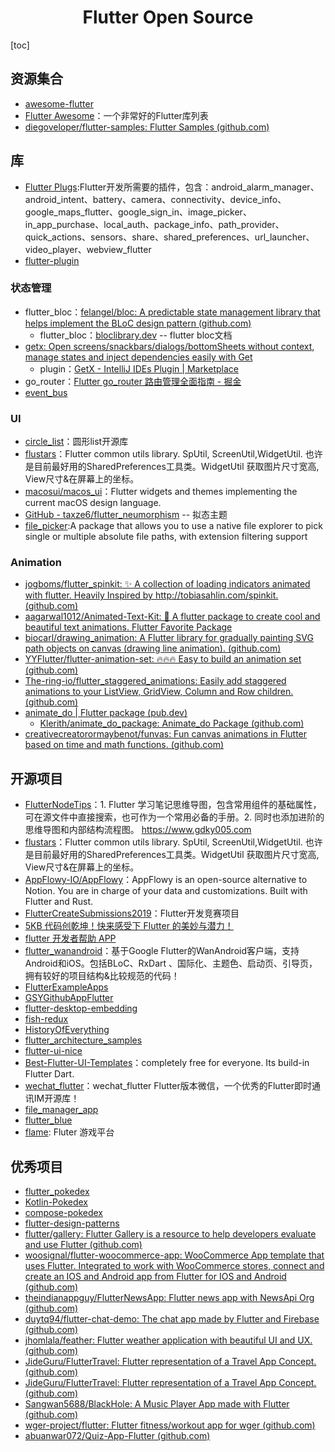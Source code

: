 <h1 align="center">Flutter Open Source</h1>

[toc]

## 资源集合

- [awesome-flutter](https://github.com/Solido/awesome-flutter)
- [Flutter Awesome](https://flutterawesome.com/)：一个非常好的Flutter库列表
- [diegoveloper/flutter-samples: Flutter Samples (github.com)](https://github.com/diegoveloper/flutter-samples)



## 库

* [Flutter Plugs](https://github.com/flutter/plugins):Flutter开发所需要的插件，包含：android_alarm_manager、android_intent、battery、camera、connectivity、device_info、google_maps_flutter、google_sign_in、image_picker、in_app_purchase、local_auth、package_info、path_provider、quick_actions、sensors、share、shared_preferences、url_launcher、video_player、webview_flutter
* [flutter-plugin](https://github.com/topics/flutter-plugin)

### 状态管理

- flutter_bloc：[felangel/bloc: A predictable state management library that helps implement the BLoC design pattern (github.com)](https://github.com/felangel/bloc)
  - flutter_bloc：[bloclibrary.dev](https://bloclibrary.dev/#/gettingstarted) -- flutter bloc文档
- [getx: Open screens/snackbars/dialogs/bottomSheets without context, manage states and inject dependencies easily with Get](https://github.com/jonataslaw/getx)
  - plugin：[GetX - IntelliJ IDEs Plugin | Marketplace](https://plugins.jetbrains.com/plugin/15919-getx)
- go_router：[Flutter go_router 路由管理全面指南 - 掘金](https://juejin.cn/post/7270343009790853172)
- [event_bus](https://pub.dev/packages/event_bus)

### UI

- [circle_list](https://github.com/asjqkkkk/circle_list)：圆形list开源库
- [flustars](https://github.com/Sky24n/flustars)：Flutter common utils library. SpUtil, ScreenUtil,WidgetUtil. 也许是目前最好用的SharedPreferences工具类。WidgetUtil 获取图片尺寸宽高, View尺寸&在屏幕上的坐标。
- [macosui/macos_ui](https://github.com/macosui/macos_ui)：Flutter widgets and themes implementing the current macOS design language. 
- [GitHub - taxze6/flutter_neumorphism](https://github.com/taxze6/flutter_neumorphism?mode=light) -- 拟态主题
- [file_picker](https://pub.dev/packages/file_picker):A package that allows you to use a native file explorer to pick single or multiple absolute file paths, with extension filtering support

### Animation

- [jogboms/flutter_spinkit: ✨ A collection of loading indicators animated with flutter. Heavily Inspired by http://tobiasahlin.com/spinkit. (github.com)](https://github.com/jogboms/flutter_spinkit)
- [aagarwal1012/Animated-Text-Kit: 🔔 A flutter package to create cool and beautiful text animations. Flutter Favorite Package](https://github.com/aagarwal1012/Animated-Text-Kit)
- [biocarl/drawing_animation: A Flutter library for gradually painting SVG path objects on canvas (drawing line animation). (github.com)](https://github.com/biocarl/drawing_animation)
- [YYFlutter/flutter-animation-set: 🔥🔥🔥 Easy to build an animation set (github.com)](https://github.com/YYFlutter/flutter-animation-set)
- [The-ring-io/flutter_staggered_animations: Easily add staggered animations to your ListView, GridView, Column and Row children. (github.com)](https://github.com/The-ring-io/flutter_staggered_animations)
- [animate_do | Flutter package (pub.dev)](https://pub.dev/packages/animate_do)
  - [Klerith/animate_do_package: Animate_do Package (github.com)](https://github.com/Klerith/animate_do_package)
- [creativecreatorormaybenot/funvas: Fun canvas animations in Flutter based on time and math functions. (github.com)](https://github.com/creativecreatorormaybenot/funvas)



## **开源项目**

- [FlutterNodeTips](https://github.com/gdky005/FlutterNodeTips)：1. Flutter 学习笔记思维导图，包含常用组件的基础属性，可在源文件中直接搜索，也可作为一个常用必备的手册。2. 同时也添加进阶的思维导图和内部结构流程图。 https://www.gdky005.com
- [flustars](https://github.com/Sky24n/flustars)：Flutter common utils library. SpUtil, ScreenUtil,WidgetUtil. 也许是目前最好用的SharedPreferences工具类。WidgetUtil 获取图片尺寸宽高, View尺寸&在屏幕上的坐标。
- [AppFlowy-IO/AppFlowy](https://github.com/AppFlowy-IO/AppFlowy)：AppFlowy is an open-source alternative to Notion. You are in charge of your data and customizations. Built with Flutter and Rust. 
- [FlutterCreateSubmissions2019](https://github.com/pinkeshdarji/FlutterCreateSubmissions2019)：Flutter开发竞赛项目
- [5KB 代码创乾坤！快来感受下 Flutter 的美妙与潜力！](https://mp.weixin.qq.com/s?__biz=MzAwODY4OTk2Mg==&mid=2652049406&idx=1&sn=3baafcc89a06897792f130da199d1cba&chksm=808cafbbb7fb26ad91a21a7546da2f83b110b17b6ee86e2878169b8f35389895a9b5c1a7e98a&xtrack=1&scene=90&subscene=93&sessionid=1559179898&clicktime=1559179902&ascene=56&devicetype=android-25&version=2700043b&nettype=WIFI&abtest_cookie=BQABAAoACwASABMAFQAHACOXHgBWmR4AxJkeANyZHgDzmR4AA5oeAAmaHgAAAA%3D%3D&lang=zh_CN&pass_ticket=4tGg9D9qobHgioDuSC3WyaTqhGFHo%2BW5Z0gz4uy%2F0vOAwikjlAMoSEAJcq9ci%2Bbz&wx_header=1)
- [flutter 开发者帮助 APP](https://github.com/alibaba/flutter-go)
- [flutter_wanandroid](https://github.com/Sky24n/flutter_wanandroid)：基于Google Flutter的WanAndroid客户端，支持Android和iOS。包括BLoC、RxDart 、国际化、主题色、启动页、引导页，拥有较好的项目结构&比较规范的代码！
- [FlutterExampleApps](https://github.com/iampawan/FlutterExampleApps)
- [GSYGithubAppFlutter](https://github.com/CarGuo/GSYGithubAppFlutter)
- [flutter-desktop-embedding](https://github.com/google/flutter-desktop-embedding)
- [fish-redux](https://github.com/alibaba/fish-redux)
- [HistoryOfEverything](https://github.com/2d-inc/HistoryOfEverything)
- [flutter_architecture_samples](https://github.com/brianegan/flutter_architecture_samples)
- [flutter-ui-nice](https://github.com/nb312/flutter-ui-nice)
- [Best-Flutter-UI-Templates](https://github.com/mitesh77/Best-Flutter-UI-Templates)：completely free for everyone. Its build-in Flutter Dart.
- [wechat_flutter](https://github.com/fluttercandies/wechat_flutter)：wechat_flutter Flutter版本微信，一个优秀的Flutter即时通讯IM开源库！
- [file_manager_app](https://github.com/kevintonb/file_manager_app)
- [flutter_blue](https://github.com/pauldemarco/flutter_blue)
- [flame](https://github.com/flame-engine/flame): Fluter 游戏平台



## **优秀项目**

- [flutter_pokedex](https://github.com/scitbiz/flutter_pokedex)
- [Kotlin-Pokedex](https://github.com/mrcsxsiq/Kotlin-Pokedex)
- [compose-pokedex](https://github.com/zsoltk/compose-pokedex)
- [flutter-design-patterns](https://github.com/MangirdasKazlauskas/flutter-design-patterns)
- [flutter/gallery: Flutter Gallery is a resource to help developers evaluate and use Flutter (github.com)](https://github.com/flutter/gallery)
- [woosignal/flutter-woocommerce-app: WooCommerce App template that uses Flutter. Integrated to work with WooCommerce stores, connect and create an IOS and Android app from Flutter for IOS and Android (github.com)](https://github.com/woosignal/flutter-woocommerce-app)
- [theindianappguy/FlutterNewsApp: Flutter news app with NewsApi Org (github.com)](https://github.com/theindianappguy/FlutterNewsApp)
- [duytq94/flutter-chat-demo: The chat app made by Flutter and Firebase (github.com)](https://github.com/duytq94/flutter-chat-demo)
- [jhomlala/feather: Flutter weather application with beautiful UI and UX. (github.com)](https://github.com/jhomlala/feather)
- [JideGuru/FlutterTravel: Flutter representation of a Travel App Concept. (github.com)](https://github.com/JideGuru/FlutterTravel)
- [JideGuru/FlutterTravel: Flutter representation of a Travel App Concept. (github.com)](https://github.com/JideGuru/FlutterTravel)
- [Sangwan5688/BlackHole: A Music Player App made with Flutter (github.com)](https://github.com/Sangwan5688/BlackHole)
- [wger-project/flutter: Flutter fitness/workout app for wger (github.com)](https://github.com/wger-project/flutter)
- [abuanwar072/Quiz-App-Flutter (github.com)](https://github.com/abuanwar072/Quiz-App-Flutter)
